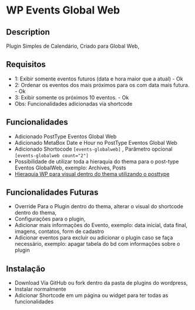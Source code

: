 # WP Events Global Web

## Description
Plugin Simples de Calendário, Criado para Global Web, 

## Requisitos
*  1: Exibir somente eventos futuros (data e hora maior que a atual) -  Ok 
* 2: Ordenar os eventos dos mais próximos para os com data mais futura. - Ok
* 3: Exibir somente os próximos 10 eventos. - Ok
* Obs: Funcionalidades adicionadas via shortcode 

## Funcionalidades
* Adicionado PostType Eventos Global Web
* Adicionado MetaBox Date e Hour no PostType Eventos Global Web 
* Adicionado Shortocode `[events-globalweb]` , Parâmetro opcional `[events-globalweb count="2"]`
* Possibilidade de utilizar toda a hieraquia do thema para o post-type Eventos GlobalWeb, exemplo: Archives, Posts
* [Hieraquia WP para visual dentro do thema utilizando o posttype](https://wphierarchy.com/)

## Funcionalidades Futuras
* Override Para o Plugin dentro do thema, alterar o visual do shortcode dentro do thema,
* Configurações para o plugin,
* Adicionar mais informações do Evento, exemplo: data inicial, data final, imagens, contatos, form de cadastro
* Adicionar eventos para excluir ou adicionar o plugin caso se faça necessário, exemplo: apagar tabela do bd com informações sobre o plugin


## Instalação
* Download Via GitHub ou fork dentro da pasta de plugins do wordpress,
* Instalar normalmente
* Adicionar Shortcode em um página ou widget para ter todas as funcionalidades

